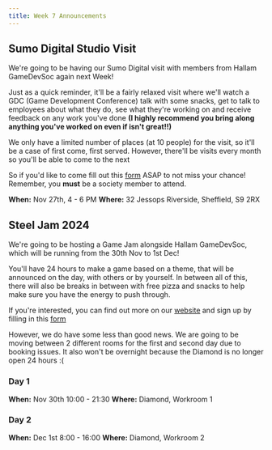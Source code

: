 ```yaml
---
title: Week 7 Announcements 
---
```


## Sumo Digital Studio Visit


We're going to be having our Sumo Digital visit with members from Hallam GameDevSoc again next Week!

Just as a quick reminder, it'll be a fairly relaxed visit where we'll watch a GDC (Game Development Conference) talk with some snacks, get to talk to employees about what they do, see what they're working on and receive feedback on any work you've done **(I highly recommend you bring along anything you've worked on even if isn't great!!)**

We only have a limited number of places (at 10 people) for the visit, so it'll be a case of first come, first served. However, there'll be visits every month so you'll be able to come to the next

So if you'd like to come fill out this [form](https://forms.gle/4WTJ8majBNPabFJJ7) ASAP to not miss your chance! Remember, you **must** be a society member to attend.

**When:** Nov 27th,  4 - 6 PM
**Where:** 32 Jessops Riverside, Sheffield, S9 2RX



## Steel Jam 2024

We're going to be hosting a Game Jam alongside Hallam GameDevSoc, which will be running from the 30th Nov to 1st Dec!

You'll have 24 hours to make a game based on a theme, that will be announced on the day, with others or by yourself. In between all of this, there will also be breaks in between with free pizza and snacks to help make sure you have the energy to push through.

If you're interested, you can find out more on our [website](https://bit.ly/SteelJam2024) and sign up by filling in this [form](https://forms.gle/RGVLEnAHnYxaf77s9)

However, we do have some less than good news. We are going to be moving between 2 different rooms for the first and second day due to booking issues. It also won't be overnight because the Diamond is no longer open 24 hours :(

### Day 1

**When:**  Nov 30th 10:00 - 21:30
**Where:** Diamond, Workroom 1

### Day 2

**When:**  Dec 1st 8:00 - 16:00
**Where:** Diamond, Workroom 2
